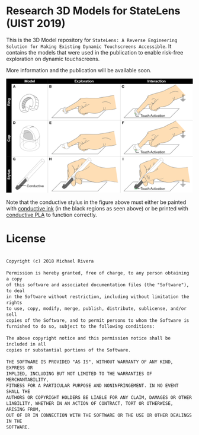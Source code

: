 

# Research 3D Models for StateLens (UIST 2019)

This is the 3D Model repository for `StateLens: A Reverse Engineering Solution for Making Existing Dynamic Touchscreens Accessible`. It contains the models that were used in the publication to enable risk-free exploration on dynamic touchscreens. 

More information and the publication will be available soon.



![design_interventions_table]




Note that the conductive stylus in the figure above must either be painted with [conductive ink](https://www.adafruit.com/product/1306) (in the black regions as seen above) or be printed with [conductive PLA](https://www.proto-pasta.com/products/conductive-pla)  to function correctly. 



# License
```MIT License

Copyright (c) 2018 Michael Rivera

Permission is hereby granted, free of charge, to any person obtaining a copy
of this software and associated documentation files (the "Software"), to deal
in the Software without restriction, including without limitation the rights
to use, copy, modify, merge, publish, distribute, sublicense, and/or sell
copies of the Software, and to permit persons to whom the Software is
furnished to do so, subject to the following conditions:

The above copyright notice and this permission notice shall be included in all
copies or substantial portions of the Software.

THE SOFTWARE IS PROVIDED "AS IS", WITHOUT WARRANTY OF ANY KIND, EXPRESS OR
IMPLIED, INCLUDING BUT NOT LIMITED TO THE WARRANTIES OF MERCHANTABILITY,
FITNESS FOR A PARTICULAR PURPOSE AND NONINFRINGEMENT. IN NO EVENT SHALL THE
AUTHORS OR COPYRIGHT HOLDERS BE LIABLE FOR ANY CLAIM, DAMAGES OR OTHER
LIABILITY, WHETHER IN AN ACTION OF CONTRACT, TORT OR OTHERWISE, ARISING FROM,
OUT OF OR IN CONNECTION WITH THE SOFTWARE OR THE USE OR OTHER DEALINGS IN THE
SOFTWARE.
```


[design_interventions_table]: https://github.com/mriveralee/statelens-3dprints/blob/master/img/design-interventions-table.png "Table showing the 3 types of design interventions (finger ring, cap, and conductive stylus) that enable risk-free exploration on dynamic touchscreens."

[irsender_schematic]: https://github.com/mriveralee/desktop-electrospinning/blob/master/firmware/ESPrinterSlaveInfaredSender/ESPrinterSlaveInfaredSender_schematic.png "3D Printer Slave Infared Sender Circuit Schematic"

